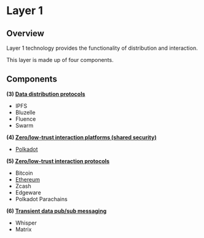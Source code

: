 # Layer 1

## Overview

Layer 1 technology provides the functionality of distribution and interaction.

This layer is made up of four components.

## Components

**(3) [Data distribution protocols](data_distribution_protocols.md)**

  * IPFS
  * Bluzelle
  * Fluence
  * Swarm

**(4) [Zero/low-trust interaction platforms (shared security)](low_trust_interaction_platforms.md)**

  * [Polkadot](low_trust_interaction_platforms/polkadot.md)

**(5) [Zero/low-trust interaction protocols](low_trust_interaction_protocols.md)**

  * Bitcoin
  * [Ethereum](Ethereum.md)
  * Zcash
  * Edgeware
  * Polkadot Parachains

**(6) [Transient data pub/sub messaging](transient_data_messaging.md)**

  * Whisper
  * Matrix

